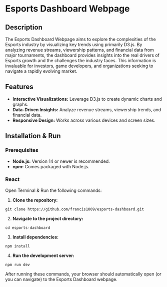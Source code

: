 # Esports Dashboard Webpage

## Description

The Esports Dashboard Webpage aims to explore the complexities of the Esports industry by visualizing key trends using primarily D3.js. By analyzing revenue streams, viewership patterns, and financial data from major tournaments, the dashboard provides insights into the real drivers of Esports growth and the challenges the industry faces. This information is invaluable for investors, game developers, and organizations seeking to navigate a rapidly evolving market.

## Features

- **Interactive Visualizations:** Leverage D3.js to create dynamic charts and graphs.
- **Data-Driven Insights:** Analyze revenue streams, viewership trends, and financial data.
- **Responsive Design:** Works across various devices and screen sizes.

## Installation & Run

### Prerequisites

- **Node.js:** Version 14 or newer is recommended.
- **npm:** Comes packaged with Node.js.

### React

Open Terminal & Run the following commands:

1. **Clone the repository:**

```
git clone https://github.com/francis1009/esports-dashboard.git
```

2. **Navigate to the project directory:**

```
cd esports-dashboard
```

3. **Install dependencies:**

```
npm install
```

4. **Run the development server:**

```
npm run dev
```

After running these commands, your browser should automatically open (or you can navigate) to the Esports Dashboard webpage.
